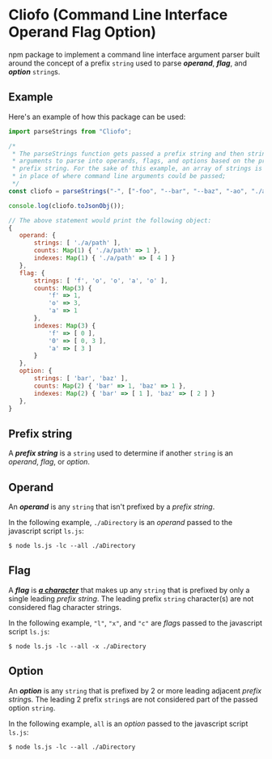# Cliofo (Command Line Interface Operand Flag Option)

 npm package to implement a command line interface argument parser built around
 the concept of a prefix `string` used to parse  ***operand***, ***flag***, and
 ***option*** `string`s.

 ## Example

Here's an example of how this package can be used:

```javascript
import parseStrings from "Cliofo";

/*
 * The parseStrings function gets passed a prefix string and then string
 * arguments to parse into operands, flags, and options based on the provided
 * prefix string. For the sake of this example, an array of strings is passed
 * in place of where command line arguments could be passed;
 */
const cliofo = parseStrings("-", ["-foo", "--bar", "--baz", "-ao", "./a/path"]

console.log(cliofo.toJsonObj());

// The above statement would print the following object:
{
   operand: {
       strings: [ './a/path' ],
       counts: Map(1) { './a/path' => 1 },
       indexes: Map(1) { './a/path' => [ 4 ] }
   },
   flag: {
       strings: [ 'f', 'o', 'o', 'a', 'o' ],
       counts: Map(3) {
           'f' => 1,
           'o' => 3,
           'a' => 1
       },
       indexes: Map(3) {
           'f' => [ 0 ],
           '0' => [ 0, 3 ],
           'a' => [ 3 ]
       }
   },
   option: {
       strings: [ 'bar', 'baz' ],
       counts: Map(2) { 'bar' => 1, 'baz' => 1 },
       indexes: Map(2) { 'bar' => [ 1 ], 'baz' => [ 2 ] }
   },
}

```


## Prefix string

A ***prefix string*** is a `string` used to determine if another `string` is an
*operand*, *flag*, or *option*.

## Operand

An ***operand*** is any `string` that isn't prefixed by a *prefix string*.

In the following example, `./aDirectory` is an *operand* passed to the
javascript script `ls.js`:

```shell
$ node ls.js -lc --all ./aDirectory
```

## Flag

A ***flag*** is <u>***a character***</u> that makes up any `string` that is
prefixed by only a single leading *prefix string*. The leading prefix `string`
character(s) are not considered flag character strings.

In the following example, `"l"`, `"x"`, and `"c"` are *flag*s passed to the
javascript script `ls.js`:

```shell
$ node ls.js -lc --all -x ./aDirectory
```

## Option

An ***option*** is any `string` that is prefixed by 2 or more leading adjacent
*prefix string*s. The leading 2 prefix `string`s are not considered part of the
passed option `string`.

In the following example, `all` is an *option* passed to the
javascript script `ls.js`:

```shell
$ node ls.js -lc --all ./aDirectory
```
